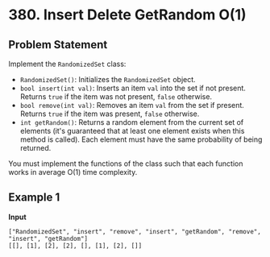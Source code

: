 # 380. Insert Delete GetRandom O(1)

## Problem Statement

Implement the `RandomizedSet` class:

- `RandomizedSet()`: Initializes the `RandomizedSet` object.
- `bool insert(int val)`: Inserts an item `val` into the set if not present. Returns `true` if the item was not present, `false` otherwise.
- `bool remove(int val)`: Removes an item `val` from the set if present. Returns `true` if the item was present, `false` otherwise.
- `int getRandom()`: Returns a random element from the current set of elements (it's guaranteed that at least one element exists when this method is called). Each element must have the same probability of being returned.

You must implement the functions of the class such that each function works in average O(1) time complexity.

## Example 1

**Input**
```plaintext
["RandomizedSet", "insert", "remove", "insert", "getRandom", "remove", "insert", "getRandom"]
[[], [1], [2], [2], [], [1], [2], []]
